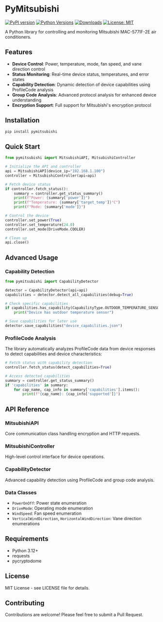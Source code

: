 # PyMitsubishi

[![PyPI version](https://badge.fury.io/py/pymitsubishi.svg)](https://badge.fury.io/py/pymitsubishi)
[![Python Versions](https://img.shields.io/pypi/pyversions/pymitsubishi.svg)](https://pypi.org/project/pymitsubishi/)
[![Downloads](https://static.pepy.tech/badge/pymitsubishi)](https://pepy.tech/project/pymitsubishi)
[![License: MIT](https://img.shields.io/badge/License-MIT-yellow.svg)](https://opensource.org/licenses/MIT)

A Python library for controlling and monitoring Mitsubishi MAC-577IF-2E air conditioners.

## Features

- **Device Control**: Power, temperature, mode, fan speed, and vane direction control
- **Status Monitoring**: Real-time device status, temperatures, and error states
- **Capability Detection**: Dynamic detection of device capabilities using ProfileCode analysis
- **Group Code Analysis**: Advanced protocol analysis for enhanced device understanding
- **Encryption Support**: Full support for Mitsubishi's encryption protocol

## Installation

```bash
pip install pymitsubishi
```

## Quick Start

```python
from pymitsubishi import MitsubishiAPI, MitsubishiController

# Initialize the API and controller
api = MitsubishiAPI(device_ip="192.168.1.100")
controller = MitsubishiController(api=api)

# Fetch device status
if controller.fetch_status():
    summary = controller.get_status_summary()
    print(f"Power: {summary['power']}")
    print(f"Temperature: {summary['target_temp']}°C")
    print(f"Mode: {summary['mode']}")

# Control the device
controller.set_power(True)
controller.set_temperature(24.0)
controller.set_mode(DriveMode.COOLER)

# Clean up
api.close()
```

## Advanced Usage

### Capability Detection

```python
from pymitsubishi import CapabilityDetector

detector = CapabilityDetector(api=api)
capabilities = detector.detect_all_capabilities(debug=True)

# Check specific capabilities
if capabilities.has_capability(CapabilityType.OUTDOOR_TEMPERATURE_SENSOR):
    print("Device has outdoor temperature sensor")

# Save capabilities for later use
detector.save_capabilities("device_capabilities.json")
```

### ProfileCode Analysis

The library automatically analyzes ProfileCode data from device responses to detect capabilities and device characteristics:

```python
# Fetch status with capability detection
controller.fetch_status(detect_capabilities=True)

# Access detected capabilities
summary = controller.get_status_summary()
if 'capabilities' in summary:
    for cap_name, cap_info in summary['capabilities'].items():
        print(f"{cap_name}: {cap_info['supported']}")
```

## API Reference

### MitsubishiAPI

Core communication class handling encryption and HTTP requests.

### MitsubishiController

High-level control interface for device operations.

### CapabilityDetector

Advanced capability detection using ProfileCode and group code analysis.

### Data Classes

- `PowerOnOff`: Power state enumeration
- `DriveMode`: Operating mode enumeration
- `WindSpeed`: Fan speed enumeration
- `VerticalWindDirection`, `HorizontalWindDirection`: Vane direction enumerations

## Requirements

- Python 3.12+
- requests
- pycryptodome

## License

MIT License - see LICENSE file for details.

## Contributing

Contributions are welcome! Please feel free to submit a Pull Request.
